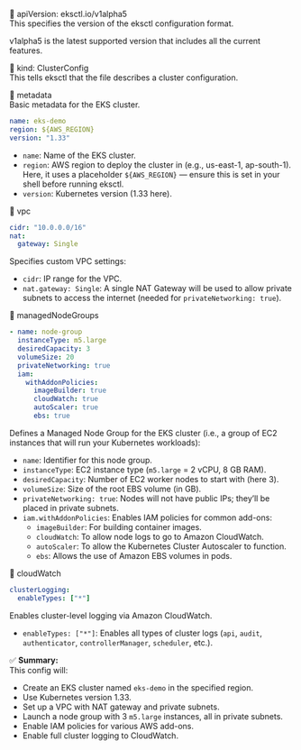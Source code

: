 🔹 apiVersion: eksctl.io/v1alpha5  
This specifies the version of the eksctl configuration format.  
  
v1alpha5 is the latest supported version that includes all the current features.

🔹 kind: ClusterConfig  
This tells eksctl that the file describes a cluster configuration.

🔹 metadata  
Basic metadata for the EKS cluster.

```yaml
name: eks-demo
region: ${AWS_REGION}
version: "1.33"
```

- `name`: Name of the EKS cluster.  
- `region`: AWS region to deploy the cluster in (e.g., us-east-1, ap-south-1). Here, it uses a placeholder `${AWS_REGION}` — ensure this is set in your shell before running eksctl.  
- `version`: Kubernetes version (1.33 here).

🔹 vpc

```yaml
cidr: "10.0.0.0/16"
nat:
  gateway: Single
```

Specifies custom VPC settings:

- `cidr`: IP range for the VPC.  
- `nat.gateway: Single`: A single NAT Gateway will be used to allow private subnets to access the internet (needed for `privateNetworking: true`).

🔹 managedNodeGroups

```yaml
- name: node-group
  instanceType: m5.large
  desiredCapacity: 3
  volumeSize: 20
  privateNetworking: true
  iam:
    withAddonPolicies:
      imageBuilder: true
      cloudWatch: true
      autoScaler: true
      ebs: true
```

Defines a Managed Node Group for the EKS cluster (i.e., a group of EC2 instances that will run your Kubernetes workloads):

- `name`: Identifier for this node group.  
- `instanceType`: EC2 instance type (`m5.large` = 2 vCPU, 8 GB RAM).  
- `desiredCapacity`: Number of EC2 worker nodes to start with (here 3).  
- `volumeSize`: Size of the root EBS volume (in GB).  
- `privateNetworking: true`: Nodes will not have public IPs; they’ll be placed in private subnets.  
- `iam.withAddonPolicies`: Enables IAM policies for common add-ons:  
  - `imageBuilder`: For building container images.  
  - `cloudWatch`: To allow node logs to go to Amazon CloudWatch.  
  - `autoScaler`: To allow the Kubernetes Cluster Autoscaler to function.  
  - `ebs`: Allows the use of Amazon EBS volumes in pods.

🔹 cloudWatch

```yaml
clusterLogging:
  enableTypes: ["*"]
```

Enables cluster-level logging via Amazon CloudWatch.

- `enableTypes: ["*"]`: Enables all types of cluster logs (`api`, `audit`, `authenticator`, `controllerManager`, `scheduler`, etc.).

✅ **Summary:**  
This config will:

- Create an EKS cluster named `eks-demo` in the specified region.  
- Use Kubernetes version 1.33.  
- Set up a VPC with NAT gateway and private subnets.  
- Launch a node group with 3 `m5.large` instances, all in private subnets.  
- Enable IAM policies for various AWS add-ons.  
- Enable full cluster logging to CloudWatch.